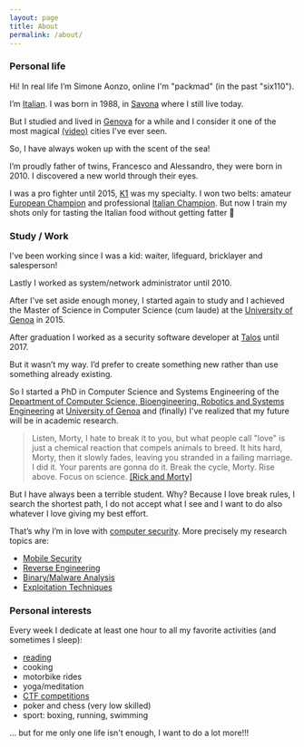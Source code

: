 ```yaml
---
layout: page
title: About
permalink: /about/
---
```


### Personal life
Hi! In real life I’m Simone Aonzo, online I'm "packmad" (in the past "six110").

I’m [Italian](https://en.wikipedia.org/wiki/Italy). I was born in 1988, in [Savona](https://en.wikipedia.org/wiki/Savona) where I still live today.

But I studied and lived in [Genova](https://en.wikipedia.org/wiki/Genoa) for a while and I consider it one of the most magical [(video)](https://www.youtube.com/watch?v=Hg3Fq85azck) cities I've ever seen.

So, I have always woken up with the scent of the sea!

I’m proudly father of twins, Francesco and Alessandro, they were born in 2010. I discovered a new world through their eyes.

I was a pro fighter until 2015, [K1](https://en.wikipedia.org/wiki/K-1) was my specialty. I won two belts: amateur [European Champion](http://www.ivg.it/2015/06/loanesi-alle-stelle-weekend-di-successi-per-il-polizzano-perlungher/) and professional [Italian Champion](http://www.ivg.it/2015/12/loano-ospita-linternational-fight-show/). But now I train my shots only for tasting the Italian food without getting fatter 🙂


### Study / Work

I've been working since I was a kid: waiter, lifeguard, bricklayer and salesperson!

Lastly I worked as system/network administrator until 2010.

After I've set aside enough money, I started again to study and I achieved the Master of Science in Computer Science (cum laude) at the [University of Genoa](https://en.wikipedia.org/wiki/University_of_Genoa) in 2015.

After graduation I worked as a security software developer at [Talos](https://talos-sec.com/) until 2017.

But it wasn’t my way. I’d prefer to create something new rather than use something already existing.

So I started a PhD in Computer Science and Systems Engineering of the [Department of Computer Science, Bioengineering, Robotics and Systems Engineering](http://www.dibris.unige.it/) at [University of Genoa](https://en.wikipedia.org/wiki/University_of_Genoa) and (finally) I've realized that my future will be in academic research.

> Listen, Morty, I hate to break it to you, but what people call "love" is just a chemical reaction that compels animals to breed. It hits hard, Morty, then it slowly fades, leaving you stranded in a failing marriage. I did it. Your parents are gonna do it. Break the cycle, Morty. Rise above. Focus on science.
> [[Rick and Morty]](https://en.wikipedia.org/wiki/Rick_and_Morty)

But I have always been a terrible student. Why?
Because I love break rules, I search the shortest path, I do not accept what I see and I want to do also whatever I love giving my best effort.

That’s why I’m in love with [computer security](https://en.wikipedia.org/wiki/Computer_security). More precisely my research topics are:
* [Mobile Security](https://en.wikipedia.org/wiki/Mobile_security)
* [Reverse Engineering](https://en.wikipedia.org/wiki/Reverse_engineering)
* [Binary/Malware Analysis](https://en.wikipedia.org/wiki/Malware_analysis)
* [Exploitation Techniques](https://en.wikipedia.org/wiki/Exploit_%28computer_security%29)


### Personal interests
Every week I dedicate at least one hour to all my favorite activities (and sometimes I sleep):
* [reading](https://packmad.github.io/books/)
* cooking
* motorbike rides
* yoga/meditation
* [CTF competitions](https://ctftime.org/ctf-wtf/)
* poker and chess (very low skilled)
* sport: boxing, running, swimming

... but for me only one life isn't enough, I want to do a lot more!!!

